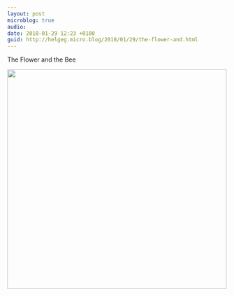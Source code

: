 ```yaml
---
layout: post
microblog: true
audio: 
date: 2018-01-29 12:23 +0100
guid: http://helgeg.micro.blog/2018/01/29/the-flower-and.html
---
```

The Flower and the Bee

<img src="http://helgeg.micro.blog/uploads/2018/476f46caa9.jpg" width="502" height="502" />
